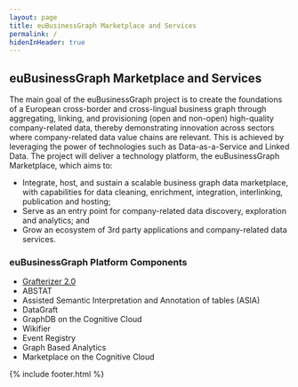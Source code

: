 ```yaml
---
layout: page
title: euBusinessGraph Marketplace and Services
permalink: /
hidenInHeader: true
---
```


<div class="max-width-container mdl-grid">

## euBusinessGraph Marketplace and Services

The main goal of the euBusinessGraph project is to create the foundations of a European cross-border and cross-lingual business graph through aggregating, linking, and provisioning (open and non-open) high-quality company-related data, thereby demonstrating innovation across sectors where company-related data value chains are relevant. This is achieved by leveraging the power of technologies such as Data-as-a-Service and Linked Data.
The project will deliver a technology platform, the euBusinessGraph Marketplace, which aims to:

* Integrate, host, and sustain a scalable business graph data marketplace, with capabilities for data cleaning, enrichment, integration, interlinking, publication and hosting; 
* Serve as an entry point for company-related data discovery, exploration and analytics; and 
* Grow an ecosystem of 3rd party applications and company-related data services.

### euBusinessGraph Platform Components

* <a href="/grafterizer">Grafterizer 2.0</a>
* ABSTAT
* Assisted Semantic Interpretation and Annotation of tables (ASIA)
* DataGraft
* GraphDB on the Cognitive Cloud
* Wikifier
* Event Registry
* Graph Based Analytics
* Marketplace on the Cognitive Cloud

</div>

{% include footer.html %}
